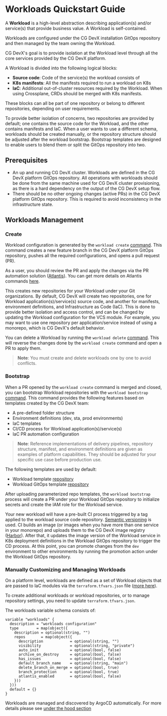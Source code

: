 # Workloads Quickstart Guide

A **Workload** is a high-level abstraction describing application(s) and/or service(s) that provide business value. A Workload is self-contained.

Workloads are configured under the CG DevX installation GitOps repository and then managed by the team owning the Workload.

CG DevX's goal is to provide isolation at the Workload level through all the core services provided by the CG DevX platform.

A Workload is divided into the following logical blocks:

- **Source code**: Code of the service(s) the workload consists of
- **K8s manifests**: All the manifests required to run a workload on K8s
- **IaC**: Additional out-of-cluster resources required by the Workload. When using Crossplane, CRDs should be merged with K8s manifests.

These blocks can all be part of one repository or belong to different repositories, depending on user requirements.

To provide better isolation of concerns, two repositories are provided by default; one contains the source code for the Workload, and the other contains manifests and IaC. When a user wants to use a different schema, workloads should be created manually, or the repository structure should be adjusted after the workload bootstrap. Bootstrap templates are designed to enable users to blend them or split the GitOps repository into two.

## Prerequisites

- An up and running CG DevX cluster. Workloads are defined in the CG DevX platform GitOps repository. All operations with workloads should be done from the same machine used for CG DevX cluster provisioning, as there is a hard dependency on the output of the CG DevX setup flow.
- There should be no other ongoing changes (active PRs) in the CG DevX platform GitOps repository. This is required to avoid inconsistency in the infrastructure state.

## Workloads Management

### Create

Workload configuration is generated by the `workload create` [command](../workload_management/cli_commands.md#create). This command creates a new feature branch in the CG DevX platform GitOps repository, pushes all the required configurations, and opens a pull request (PR).

As a user, you should review the PR and apply the changes via the PR automation solution ([Atlantis](https://www.runatlantis.io/)). You can get more details on Atlantis commands [here](https://www.runatlantis.io/docs/using-atlantis.html).

This creates new repositories for your Workload under your Git organizations. By default, CG DevX will create two repositories, one for Workload application(s)/service(s) source code, and another for manifests, environment definitions, and Infrastructure as Code (IaC). This is done to provide better isolation and access control, and can be changed by updating the Workload configuration for the VCS module. For example, you may want to use one repository per application/service instead of using a monorepo, which is CG DevX's default behavior.

You can delete a Workload by running the `workload delete` [command](../workload_management/cli_commands.md#delete). This will reverse the changes done by the `workload create` command and open a PR to apply them.

> **Note**: You must create and delete workloads one by one to avoid conflicts.

### Bootstrap

When a PR opened by the `workload create` command is merged and closed, you can bootstrap Workload repositories with the `workload bootstrap` [command](../workload_management/cli_commands.md#bootstrap). This command provides the following features based on templates created by the CG DevX team:

- A pre-defined folder structure
- Environment definitions (dev, sta, prod environments)
- IaC templates
- CI/CD process for Workload application(s)/service(s)
- IaC PR automation configuration

> **Note**: Reference implementations of delivery pipelines, repository structure, manifest, and environment definitions are given as examples of platform capabilities. They should be adjusted for your specific use case before production use.

The following templates are used by default:

- Workload template [repository](https://github.com/CloudGeometry/cg-devx-wl-template)
- Workload GitOps template [repository](https://github.com/CloudGeometry/cg-devx-wl-gitops-template)

After uploading parameterized repo templates, the `workload bootstrap` process will create a PR under your Workload GitOps repository to initialize secrets and create the IAM role for the Workload service.

Your new workload will have a pre-built CI process triggered by a tag applied to the workload source code repository. [Semantic versioning](https://semver.org/) is used. CI builds an image (or images when you have more than one service in your monorepo) and uploads them to the CG DevX image registry ([Harbor](https://goharbor.io/)). After that, it updates the image version of the Workload service in K8s deployment definitions in the Workload GitOps repository to trigger the CD process. At this point, you can promote changes from the `dev` environment to other environments by running the promotion action under the Workload GitOps repository.

### Manually Customizing and Managing Workloads

On a platform level, workloads are defined as a set of Workload objects that are passed to IaC modules via the `terraform.tfvars.json` file ([more here](../platform_management/platform_repo.md#iac)).

To create additional workloads or workload repositories, or to manage repository settings, you need to update `terraform.tfvars.json`.

The workloads variable schema consists of:

```hcl
variable "workloads" {
  description = "workloads configuration"
  type        = map(object({
    description = optional(string, "")
    repos       = map(object({
      description            = optional(string, "")
      visibility             = optional(string, "private")
      auto_init              = optional(bool, false)
      archive_on_destroy     = optional(bool, false)
      has_issues             = optional(bool, false)
      default_branch_name    = optional(string, "main")
      delete_branch_on_merge = optional(bool, true)
      branch_protection      = optional(bool, true)
      atlantis_enabled       = optional(bool, false)
    }))
  }))
  default = {}
}

```

Workloads are managed and discovered by ArgoCD automatically. For more details please
see [under the hood section](../../under_the_hood/workloads/workload_management.md)

